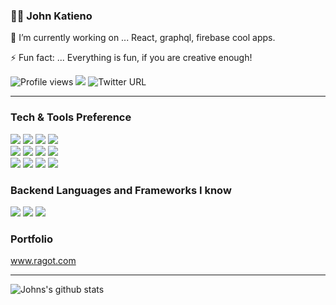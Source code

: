 ### 👋🏽  John Katieno

 🔭 I’m currently working on ... React, graphql, firebase cool apps.
    
 ⚡ Fun fact: ... Everything is fun, if you are creative enough!
 

![Profile views](https://gpvc.arturio.dev/katienoj) 
<img src="https://img.shields.io/github/followers/katienoj?label=Follow" style=" float:left, margin-right:10px" />
![Twitter URL](https://img.shields.io/twitter/follow/katienoj?label=Follow&style=social)

---


### Tech & Tools Preference

<img src = "https://img.shields.io/badge/-HTML5-E34F26?style=flat&logo=html5&logoColor=white"> 
<img src = "https://img.shields.io/badge/-CSS3-1572B6?style=flat&logo=css3&logoColor=white">
<img src="https://img.shields.io/badge/-JavaScript-eed718?style=flat&logo=javascript&logoColor=ffffff">
<img src="https://img.shields.io/badge/-Sass-cc6699?style=flat&logo=sass&logoColor=ffffff">
<br>
<img src="https://img.shields.io/badge/-React-000000?style=flat&logo=react&logoColor=00c8ff">
<img src="https://img.shields.io/badge/-%F0%9F%92%85%20styled--components-orange.svg?color=ffffff">
<img src="https://img.shields.io/badge/-Redux-000000?style=flat&logo=redux&logoColor=00c8ff">
<img src="https://img.shields.io/badge/-SQL-000000?style=flat&logo=postgresql&logoColor=white">
<br>
<img src="http://img.shields.io/badge/-Git-F1502F?style=flat&logo=git&logoColor=FFFFFF">
<img src="http://img.shields.io/badge/-Github-000000?style=flat&logo=github&logoColor=FFFFFF">
<img src="http://img.shields.io/badge/-VS%20Code-007ACC?style=flat&logo=visual%20studio%20code&logoColor=white">
<img src="http://img.shields.io/badge/-Heroku-430098?style=flat&logo=heroku&logoColor=white">

### Backend Languages and Frameworks I know
<img src="https://img.shields.io/badge/-Nodejs-red?style=flat&logo=ror&logoColor=white"> 
<img src="https://img.shields.io/badge/-Java-white?style=flat&logo=ruby&logoColor=red">
<img src="https://img.shields.io/badge/-Php-white?style=flat&logo=ruby&logoColor=red"> 


### Portfolio
www.ragot.com

---


![Johns's github stats](https://github-readme-stats.vercel.app/api?username=katienoj&show_icons=true&title_color=fff&icon_color=79ff97&text_color=9f9f9f&bg_color=151515)
